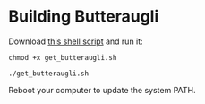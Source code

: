 # Building Butteraugli

Download [this shell script](get_butteraugli.sh) and run it:

    chmod +x get_butteraugli.sh

    ./get_butteraugli.sh

Reboot your computer to update the system PATH.
